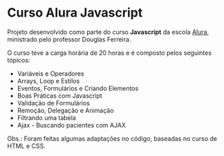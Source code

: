 # Curso Alura Javascript

<p>Projeto desenvolvido como parte do curso <b>Javascript</b> da escola <a href="https://www.alura.com.br/">Alura</a>, ministrado pelo professor Douglas Ferreira.</p>
<p>O curso teve a carga horária de 20 horas e é composto pelos seguintes tópicos:</p>
<ul>
<li>Variáveis e Operadores</li>
<li>Arrays, Loop e Estilos</li>
<li>Eventos, Formulários e Criando Elementos</li>
<li>Boas Práticas com Javascript</li>
<li>Validação de Formulários</li>
<li>Remoção, Delegação e Animação</li>
<li>Filtrando uma tabela</li>
<li>Ajax - Buscando pacientes com AJAX</li>
</ul>
<p>Obs.: Foram feitas algumas adaptações no código, baseadas no curso de HTML e CSS.</p>
 
